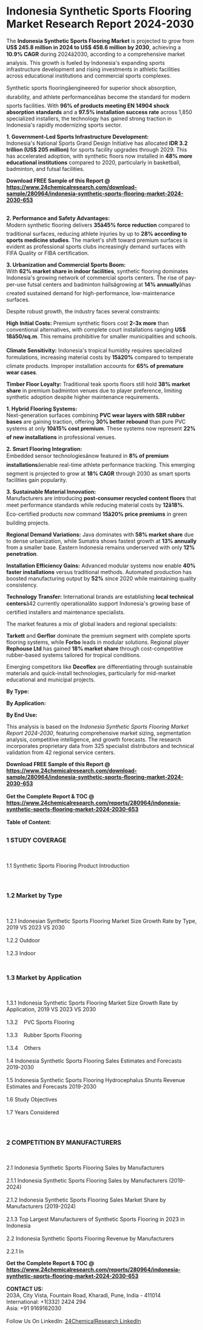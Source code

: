 <h1>Indonesia Synthetic Sports Flooring   Market Research Report 2024-2030</h1><p>The <strong>Indonesia Synthetic Sports Flooring Market</strong> is projected to grow from <strong>US$ 245.8 million in 2024 to US$ 458.6 million by 2030</strong>, achieving a <strong>10.9% CAGR</strong> during 2024â2030, according to a comprehensive market analysis. This growth is fueled by Indonesia's expanding sports infrastructure development and rising investments in athletic facilities across educational institutions and commercial sports complexes.</p><p>Synthetic sports flooringâengineered for superior shock absorption, durability, and athlete performanceâhas become the standard for modern sports facilities. With <strong>96% of products meeting EN 14904 shock absorption standards</strong> and a <strong>97.5% installation success rate</strong> across 1,850 specialized installers, the technology has gained strong traction in Indonesia's rapidly modernizing sports sector.</p><p><strong>1. Government-Led Sports Infrastructure Development:</strong><br>
Indonesia's National Sports Grand Design Initiative has allocated <strong>IDR 3.2 trillion (US$ 205 million)</strong> for sports facility upgrades through 2029. This has accelerated adoption, with synthetic floors now installed in <strong>48% more educational institutions</strong> compared to 2020, particularly in basketball, badminton, and futsal facilities.</p><div><b>Download FREE Sample of this Report @ 
            <a href="https://www.24chemicalresearch.com/download-sample/280964/indonesia-synthetic-sports-flooring-market-2024-2030-653">
            https://www.24chemicalresearch.com/download-sample/280964/indonesia-synthetic-sports-flooring-market-2024-2030-653</a></b></div><br><p><strong>2. Performance and Safety Advantages:</strong><br>
Modern synthetic flooring delivers <strong>35â45% force reduction</strong> compared to traditional surfaces, reducing athlete injuries by up to <strong>28% according to sports medicine studies</strong>. The market's shift toward premium surfaces is evident as professional sports clubs increasingly demand surfaces with FIFA Quality or FIBA certification.</p><p><strong>3. Urbanization and Commercial Sports Boom:</strong><br>
With <strong>62% market share in indoor facilities</strong>, synthetic flooring dominates Indonesia's growing network of commercial sports centers. The rise of pay-per-use futsal centers and badminton hallsâgrowing at <strong>14% annually</strong>âhas created sustained demand for high-performance, low-maintenance surfaces.</p><p>Despite robust growth, the industry faces several constraints:</p><p><strong>High Initial Costs:</strong> Premium synthetic floors cost <strong>2-3x more</strong> than conventional alternatives, with complete court installations ranging <strong>US$ 18â50/sq.m</strong>. This remains prohibitive for smaller municipalities and schools.</p><p><strong>Climate Sensitivity:</strong> Indonesia's tropical humidity requires specialized formulations, increasing material costs by <strong>15â20%</strong> compared to temperate climate products. Improper installation accounts for <strong>65% of premature wear cases</strong>.</p><p><strong>Timber Floor Loyalty:</strong> Traditional teak sports floors still hold <strong>38% market share</strong> in premium badminton venues due to player preference, limiting synthetic adoption despite higher maintenance requirements.</p><p><strong>1. Hybrid Flooring Systems:</strong><br>
Next-generation surfaces combining <strong>PVC wear layers with SBR rubber bases</strong> are gaining traction, offering <strong>30% better rebound</strong> than pure PVC systems at only <strong>10â15% cost premium</strong>. These systems now represent <strong>22% of new installations</strong> in professional venues.</p><p><strong>2. Smart Flooring Integration:</strong><br>
Embedded sensor technologiesânow featured in <strong>8% of premium installations</strong>âenable real-time athlete performance tracking. This emerging segment is projected to grow at <strong>18% CAGR</strong> through 2030 as smart sports facilities gain popularity.</p><p><strong>3. Sustainable Material Innovation:</strong><br>
Manufacturers are introducing <strong>post-consumer recycled content floors</strong> that meet performance standards while reducing material costs by <strong>12â18%</strong>. Eco-certified products now command <strong>15â20% price premiums</strong> in green building projects.</p><p><strong>Regional Demand Variations:</strong>  
	Java dominates with <strong>58% market share</strong> due to dense urbanization, while Sumatra shows fastest growth at <strong>13% annually</strong> from a smaller base. Eastern Indonesia remains underserved with only <strong>12% penetration</strong>.</p><p><strong>Installation Efficiency Gains:</strong>  
	Advanced modular systems now enable <strong>40% faster installations</strong> versus traditional methods. Automated production has boosted manufacturing output by <strong>52%</strong> since 2020 while maintaining quality consistency.</p><p><strong>Technology Transfer:</strong>  
	International brands are establishing <strong>local technical centers</strong>â42 currently operationalâto support Indonesia's growing base of certified installers and maintenance specialists.</p><p>The market features a mix of global leaders and regional specialists:</p><p><strong>Tarkett</strong> and <strong>Gerflor</strong> dominate the premium segment with complete sports flooring systems, while <strong>Forbo</strong> leads in modular solutions. Regional player <strong>Rephouse Ltd</strong> has gained <strong>18% market share</strong> through cost-competitive rubber-based systems tailored for tropical conditions.</p><p>Emerging competitors like <strong>Decoflex</strong> are differentiating through sustainable materials and quick-install technologies, particularly for mid-market educational and municipal projects.</p><p><strong>By Type:</strong></p><p><strong>By Application:</strong></p><p><strong>By End Use:</strong></p><p>This analysis is based on the <em>Indonesia Synthetic Sports Flooring Market Report 2024-2030</em>, featuring comprehensive market sizing, segmentation analysis, competitive intelligence, and growth forecasts. The research incorporates proprietary data from 325 specialist distributors and technical validation from 42 regional service centers.</p><div><b>Download FREE Sample of this Report @ 
            <a href="https://www.24chemicalresearch.com/download-sample/280964/indonesia-synthetic-sports-flooring-market-2024-2030-653">
            https://www.24chemicalresearch.com/download-sample/280964/indonesia-synthetic-sports-flooring-market-2024-2030-653</a></b></div><br><div><b>Get the Complete Report & TOC @ 
            <a href="https://www.24chemicalresearch.com/reports/280964/indonesia-synthetic-sports-flooring-market-2024-2030-653">
            https://www.24chemicalresearch.com/reports/280964/indonesia-synthetic-sports-flooring-market-2024-2030-653</a></b></div><br>
            <b>Table of Content:</b><p><h2><span style="font-size:16px"><strong>1 STUDY COVERAGE</strong></span></h2><br />
<p>1.1 Synthetic Sports Flooring   Product Introduction</p><br />
<h2><span style="font-size:16px"><strong>1.2 Market by Type</strong></span></h2><br />
<p>1.2.1 Indonesian Synthetic Sports Flooring   Market Size Growth Rate by Type, 2019 VS 2023 VS 2030<br /><br />
1.2.2 Outdoor&nbsp;&nbsp; &nbsp;<br /><br />
1.2.3 Indoor<br /><br />
<h2><span style="font-size:16px"><strong>1.3 Market by Application</strong></span></h2><br />
<p>1.3.1 Indonesia Synthetic Sports Flooring   Market Size Growth Rate by Application, 2019 VS 2023 VS 2030<br /><br />
1.3.2&nbsp;&nbsp; &nbsp;PVC Sports Flooring<br /><br />
1.3.3&nbsp;&nbsp; &nbsp;Rubber Sports Flooring<br /><br />
1.3.4&nbsp;&nbsp; &nbsp;Others<br /><br />
1.4 Indonesia Synthetic Sports Flooring   Sales Estimates and Forecasts 2019-2030<br /><br />
1.5 Indonesia Synthetic Sports Flooring   Hydrocephalus Shunts Revenue Estimates and Forecasts 2019-2030<br /><br />
1.6 Study Objectives<br /><br />
1.7 Years Considered</p><br />
<h2><span style="font-size:16px"><strong>2 COMPETITION BY MANUFACTURERS</strong></span></h2><br />
<p>2.1 Indonesia Synthetic Sports Flooring   Sales by Manufacturers<br /><br />
2.1.1 Indonesia Synthetic Sports Flooring   Sales by Manufacturers (2019-2024)<br /><br />
2.1.2 Indonesia Synthetic Sports Flooring   Sales Market Share by Manufacturers (2019-2024)<br /><br />
2.1.3 Top Largest Manufacturers of Synthetic Sports Flooring   in 2023 in Indonesia<br /><br />
2.2 Indonesia Synthetic Sports Flooring   Revenue by Manufacturers<br /><br />
2.2.1 In</p><div><b>Get the Complete Report & TOC @ 
            <a href="https://www.24chemicalresearch.com/reports/280964/indonesia-synthetic-sports-flooring-market-2024-2030-653">
            https://www.24chemicalresearch.com/reports/280964/indonesia-synthetic-sports-flooring-market-2024-2030-653</a></b></div><br><b>CONTACT US:</b><br>
            203A, City Vista, Fountain Road, Kharadi, Pune, India - 411014<br>
            International: +1(332) 2424 294<br>
            Asia: +91 9169162030 <br><br>
            Follow Us On LinkedIn: <a href="https://www.linkedin.com/company/24chemicalresearch/">24ChemicalResearch LinkedIn</a>